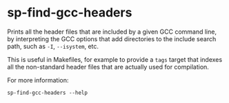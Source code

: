 sp-find-gcc-headers
===================

Prints all the header files that are included by a given GCC command line, by
interpreting the GCC options that add directories to the include search path,
such as `-I`, `--isystem`, etc.

This is useful in Makefiles, for example to provide a `tags` target that
indexes all the non-standard header files that are actually used for
compilation.

For more information:

    sp-find-gcc-headers --help

